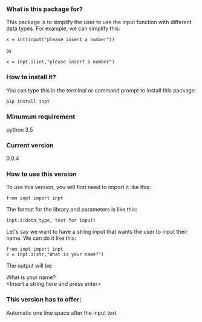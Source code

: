 ### What is this package for?

This package is to simplify the user to use the input function with different data types. For example, we can simplify this:

```
x = int(input("please insert a number"))
```

to

```
x = inpt.i(int,"please insert a number")
```

### How to install it?

You can type this in the terminal or command prompt to install this package:

```
pip install inpt
```

### Minumum requirement
python 3.5

### Current version

0.0.4
### How to use this version

To use this version, you will first need to import it like this:

```
from inpt import inpt
```

The format for the library and parameters is like this:

```
inpt.i(data_type, text for input)
```

Let's say we want to have a string input that wants the user to input their name. We can do it like this:

```
from inpt import inpt
c = inpt.i(str,"What is your name?")
```

The output will be:


What is your name?<br>
&lt;Insert a string here and press enter&gt;

### This version has to offer:

Automatic one line space after the input text